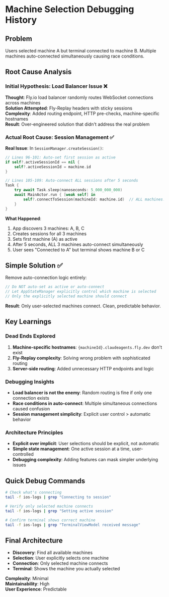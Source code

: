 # Machine Selection Debugging History

## Problem
Users selected machine A but terminal connected to machine B. Multiple machines auto-connected simultaneously causing race conditions.

## Root Cause Analysis

### Initial Hypothesis: Load Balancer Issue ❌
**Thought**: Fly.io load balancer randomly routes WebSocket connections across machines  
**Solution Attempted**: Fly-Replay headers with sticky sessions  
**Complexity**: Added routing endpoint, HTTP pre-checks, machine-specific hostnames  
**Result**: Over-engineered solution that didn't address the real problem

### Actual Root Cause: Session Management ✅  
**Real Issue**: In `SessionManager.createSession()`:
```swift
// Lines 96-101: Auto-set first session as active
if self?.activeSessionId == nil {
    self?.activeSessionId = machine.id
}

// Lines 105-109: Auto-connect ALL sessions after 5 seconds  
Task {
    try await Task.sleep(nanoseconds: 5_000_000_000) 
    await MainActor.run { [weak self] in
        self?.connectToSession(machineId: machine.id)  // ALL machines!
    }
}
```

**What Happened**: 
1. App discovers 3 machines: A, B, C
2. Creates sessions for all 3 machines
3. Sets first machine (A) as active
4. After 5 seconds, ALL 3 machines auto-connect simultaneously 
5. User sees "Connected to A" but terminal shows machine B or C

## Simple Solution ✅
Remove auto-connection logic entirely:
```swift
// Do NOT auto-set as active or auto-connect
// Let AppStateManager explicitly control which machine is selected
// Only the explicitly selected machine should connect
```

**Result**: Only user-selected machines connect. Clean, predictable behavior.

## Key Learnings

### Dead Ends Explored
1. **Machine-specific hostnames**: `{machineId}.claudeagents.fly.dev` don't exist
2. **Fly-Replay complexity**: Solving wrong problem with sophisticated routing
3. **Server-side routing**: Added unnecessary HTTP endpoints and logic

### Debugging Insights  
- **Load balancer is not the enemy**: Random routing is fine if only one connection exists
- **Race conditions in auto-connect**: Multiple simultaneous connections caused confusion
- **Session management simplicity**: Explicit user control > automatic behavior

### Architecture Principles
- **Explicit over implicit**: User selections should be explicit, not automatic
- **Simple state management**: One active session at a time, user-controlled
- **Debugging complexity**: Adding features can mask simpler underlying issues

## Quick Debug Commands
```bash
# Check what's connecting
tail -f ios-logs | grep "Connecting to session"

# Verify only selected machine connects  
tail -f ios-logs | grep "Setting active session"

# Confirm terminal shows correct machine
tail -f ios-logs | grep "TerminalViewModel received message"
```

## Final Architecture
- **Discovery**: Find all available machines
- **Selection**: User explicitly selects one machine  
- **Connection**: Only selected machine connects
- **Terminal**: Shows the machine you actually selected

**Complexity**: Minimal  
**Maintainability**: High  
**User Experience**: Predictable